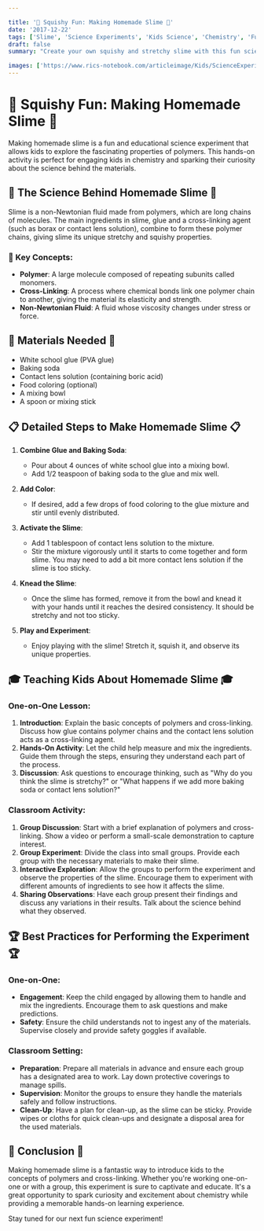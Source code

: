 ```yaml
---

title: '🧪 Squishy Fun: Making Homemade Slime 🧪'
date: '2017-12-22'
tags: ['Slime', 'Science Experiments', 'Kids Science', 'Chemistry', 'Fun with Science']
draft: false
summary: "Create your own squishy and stretchy slime with this fun science experiment. This blog post explains the science behind slime and provides detailed steps for conducting this experiment with kids, either one-on-one or in a classroom setting."

images: ['https://www.rics-notebook.com/articleimage/Kids/ScienceExperiments/MakingHomemadeSlime.webp']
---
```


# 🧪 Squishy Fun: Making Homemade Slime 🧪

Making homemade slime is a fun and educational science experiment that allows kids to explore the fascinating properties of polymers. This hands-on activity is perfect for engaging kids in chemistry and sparking their curiosity about the science behind the materials.

## 🔬 The Science Behind Homemade Slime 🔬

Slime is a non-Newtonian fluid made from polymers, which are long chains of molecules. The main ingredients in slime, glue and a cross-linking agent (such as borax or contact lens solution), combine to form these polymer chains, giving slime its unique stretchy and squishy properties.

### 🌟 Key Concepts:

- **Polymer**: A large molecule composed of repeating subunits called monomers.
- **Cross-Linking**: A process where chemical bonds link one polymer chain to another, giving the material its elasticity and strength.
- **Non-Newtonian Fluid**: A fluid whose viscosity changes under stress or force.

## 🧪 Materials Needed 🧪

- White school glue (PVA glue)
- Baking soda
- Contact lens solution (containing boric acid)
- Food coloring (optional)
- A mixing bowl
- A spoon or mixing stick

## 📋 Detailed Steps to Make Homemade Slime 📋

1. **Combine Glue and Baking Soda**:
   - Pour about 4 ounces of white school glue into a mixing bowl.
   - Add 1/2 teaspoon of baking soda to the glue and mix well.

2. **Add Color**:
   - If desired, add a few drops of food coloring to the glue mixture and stir until evenly distributed.

3. **Activate the Slime**:
   - Add 1 tablespoon of contact lens solution to the mixture.
   - Stir the mixture vigorously until it starts to come together and form slime. You may need to add a bit more contact lens solution if the slime is too sticky.

4. **Knead the Slime**:
   - Once the slime has formed, remove it from the bowl and knead it with your hands until it reaches the desired consistency. It should be stretchy and not too sticky.

5. **Play and Experiment**:
   - Enjoy playing with the slime! Stretch it, squish it, and observe its unique properties.

## 🎓 Teaching Kids About Homemade Slime 🎓

### One-on-One Lesson:

1. **Introduction**: Explain the basic concepts of polymers and cross-linking. Discuss how glue contains polymer chains and the contact lens solution acts as a cross-linking agent.
2. **Hands-On Activity**: Let the child help measure and mix the ingredients. Guide them through the steps, ensuring they understand each part of the process.
3. **Discussion**: Ask questions to encourage thinking, such as "Why do you think the slime is stretchy?" or "What happens if we add more baking soda or contact lens solution?"

### Classroom Activity:

1. **Group Discussion**: Start with a brief explanation of polymers and cross-linking. Show a video or perform a small-scale demonstration to capture interest.
2. **Group Experiment**: Divide the class into small groups. Provide each group with the necessary materials to make their slime.
3. **Interactive Exploration**: Allow the groups to perform the experiment and observe the properties of the slime. Encourage them to experiment with different amounts of ingredients to see how it affects the slime.
4. **Sharing Observations**: Have each group present their findings and discuss any variations in their results. Talk about the science behind what they observed.

## 🏆 Best Practices for Performing the Experiment 🏆

### One-on-One:

- **Engagement**: Keep the child engaged by allowing them to handle and mix the ingredients. Encourage them to ask questions and make predictions.
- **Safety**: Ensure the child understands not to ingest any of the materials. Supervise closely and provide safety goggles if available.

### Classroom Setting:

- **Preparation**: Prepare all materials in advance and ensure each group has a designated area to work. Lay down protective coverings to manage spills.
- **Supervision**: Monitor the groups to ensure they handle the materials safely and follow instructions.
- **Clean-Up**: Have a plan for clean-up, as the slime can be sticky. Provide wipes or cloths for quick clean-ups and designate a disposal area for the used materials.

## 🌟 Conclusion 🌟

Making homemade slime is a fantastic way to introduce kids to the concepts of polymers and cross-linking. Whether you're working one-on-one or with a group, this experiment is sure to captivate and educate. It's a great opportunity to spark curiosity and excitement about chemistry while providing a memorable hands-on learning experience.

Stay tuned for our next fun science experiment!
